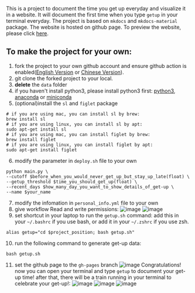 This is a project to document the time you get up everyday and visualize it in a website. It will document the first time when you type `getup` in your terminal everyday. The project is based on `mkdocs` and `mkdocs-material` package. The website is hosted on github page. To preview the website, please click [here](https://qihang-zhang.github.io/getup/).
## To make the project for your own:
1. fork the project to your own github account and ensure github action is enabled([English Version](https://docs.github.com/en/repositories/managing-your-repositorys-settings-and-features/enabling-features-for-your-repository/managing-github-actions-settings-for-a-repository) or [Chinese Version](https://docs.github.com/zh/actions/using-workflows/disabling-and-enabling-a-workflow)).
2. git clone the forked project to your local.
3. **delete** the `data` folder
4. if you haven't install python3, please install python3 first: [python3](https://www.python.org/downloads/), [anaconda](https://www.anaconda.com/products/distribution) or [miniconda](https://docs.conda.io/en/latest/miniconda.html)
5. (optional)install the `sl` and `figlet` package
```shell
# if you are using mac, you can install sl by brew:
brew install sl
# if you are using linux, you can install sl by apt:
sudo apt-get install sl
# if you are using mac, you can install figlet by brew:
brew install figlet
# if you are using linux, you can install figlet by apt:
sudo apt-get install figlet
```
6. modify the parameter in `deploy.sh` file to your own
```shell
python main.py \
--cutoff $before_when_you_would_never_get_up_but_stay_up_late(float) \
--getup_threshold $time_you_should_get_up(float) \
--recent_days $how_many_day_you_want_to_show_details_of_get-up \
--name $your_name
```
7. modify the infomation in `personal_info.yml` file to your own
8. give workflow Read and write permissions:
![image](./pic/workflow-permisson-1.png)
![image](./pic/workflow-permisson-2.png)
9. set shortcut in your laptop to run the `getup.sh` command: add this in your `~/.bashrc` if you use bash, or add it in your `~/.zshrc` if you use zsh.
```shell
alias getup="cd $project_position; bash getup.sh"
```
10. run the following command to generate get-up data:
```shell
bash getup.sh
```
11. set the github page to the `gh-pages` branch
![image](./pic/github-page.png)
Congratulations! now you can open your terminal and type `getup` to document your get-up time! after that, there will be a train running in your terminal to celebrate your get-up!:
![image](./pic/terminal-sl.png)
![image](./pic/terminal-morning.png)
![image](./pic/github-page-preview.png)



